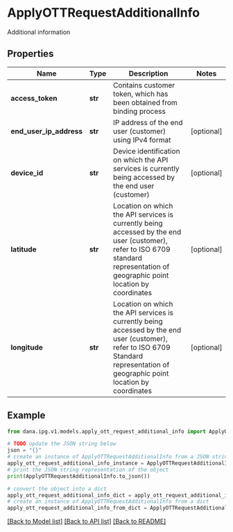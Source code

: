 # ApplyOTTRequestAdditionalInfo

Additional information

## Properties

Name | Type | Description | Notes
------------ | ------------- | ------------- | -------------
**access_token** | **str** | Contains customer token, which has been obtained from binding process | 
**end_user_ip_address** | **str** | IP address of the end user (customer) using IPv4 format | [optional] 
**device_id** | **str** | Device identification on which the API services is currently being accessed by the end user (customer) | [optional] 
**latitude** | **str** | Location on which the API services is currently being accessed by the end user (customer), refer to ISO 6709 standard representation of geographic point location by coordinates | [optional] 
**longitude** | **str** | Location on which the API services is currently being accessed by the end user (customer), refer to ISO 6709 Standard representation of geographic point location by coordinates | [optional] 

## Example

```python
from dana.ipg.v1.models.apply_ott_request_additional_info import ApplyOTTRequestAdditionalInfo

# TODO update the JSON string below
json = "{}"
# create an instance of ApplyOTTRequestAdditionalInfo from a JSON string
apply_ott_request_additional_info_instance = ApplyOTTRequestAdditionalInfo.from_json(json)
# print the JSON string representation of the object
print(ApplyOTTRequestAdditionalInfo.to_json())

# convert the object into a dict
apply_ott_request_additional_info_dict = apply_ott_request_additional_info_instance.to_dict()
# create an instance of ApplyOTTRequestAdditionalInfo from a dict
apply_ott_request_additional_info_from_dict = ApplyOTTRequestAdditionalInfo.from_dict(apply_ott_request_additional_info_dict)
```
[[Back to Model list]](../README.md#documentation-for-models) [[Back to API list]](../README.md#documentation-for-api-endpoints) [[Back to README]](../README.md)


